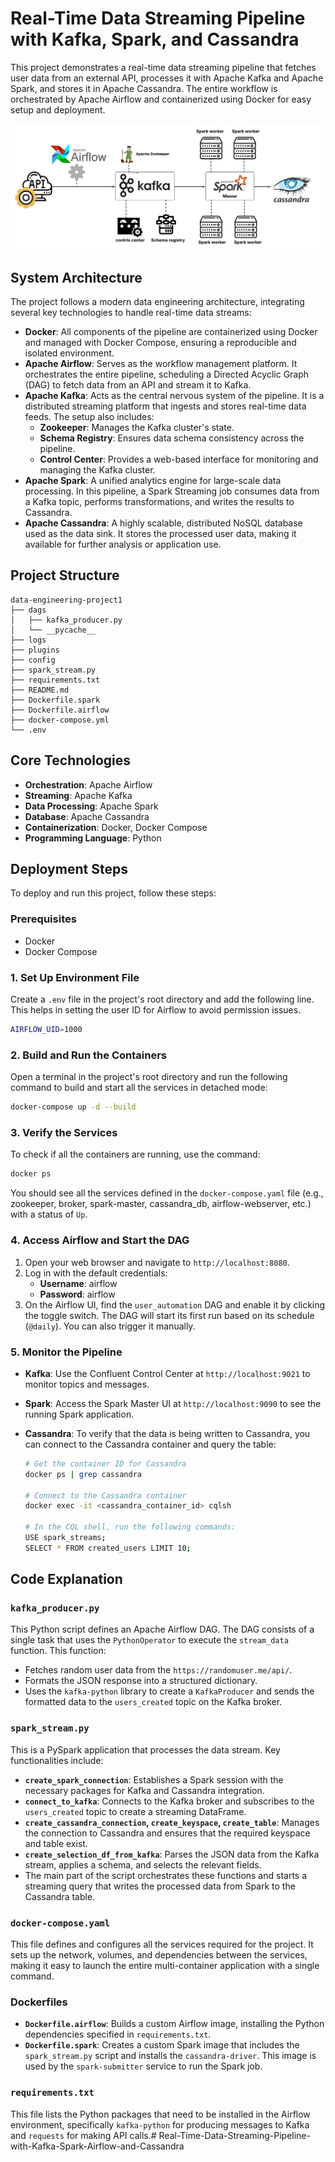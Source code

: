 # Real-Time Data Streaming Pipeline with Kafka, Spark, and Cassandra

This project demonstrates a real-time data streaming pipeline that fetches user data from an external API, processes it with Apache Kafka and Apache Spark, and stores it in Apache Cassandra. The entire workflow is orchestrated by Apache Airflow and containerized using Docker for easy setup and deployment.

![alt text](<Blank diagram.png>)

## System Architecture

The project follows a modern data engineering architecture, integrating several key technologies to handle real-time data streams:

*   **Docker**: All components of the pipeline are containerized using Docker and managed with Docker Compose, ensuring a reproducible and isolated environment.
*   **Apache Airflow**: Serves as the workflow management platform. It orchestrates the entire pipeline, scheduling a Directed Acyclic Graph (DAG) to fetch data from an API and stream it to Kafka.
*   **Apache Kafka**: Acts as the central nervous system of the pipeline. It is a distributed streaming platform that ingests and stores real-time data feeds. The setup also includes:
    *   **Zookeeper**: Manages the Kafka cluster's state.
    *   **Schema Registry**: Ensures data schema consistency across the pipeline.
    *   **Control Center**: Provides a web-based interface for monitoring and managing the Kafka cluster.
*   **Apache Spark**: A unified analytics engine for large-scale data processing. In this pipeline, a Spark Streaming job consumes data from a Kafka topic, performs transformations, and writes the results to Cassandra.
*   **Apache Cassandra**: A highly scalable, distributed NoSQL database used as the data sink. It stores the processed user data, making it available for further analysis or application use.

## Project Structure

```
data-engineering-project1
├── dags
│   ├── kafka_producer.py
│   └── __pycache__
├── logs
├── plugins
├── config
├── spark_stream.py
├── requirements.txt
├── README.md
├── Dockerfile.spark
├── Dockerfile.airflow
├── docker-compose.yml
└── .env
```

## Core Technologies

*   **Orchestration**: Apache Airflow
*   **Streaming**: Apache Kafka
*   **Data Processing**: Apache Spark
*   **Database**: Apache Cassandra
*   **Containerization**: Docker, Docker Compose
*   **Programming Language**: Python

## Deployment Steps

To deploy and run this project, follow these steps:

### Prerequisites

*   Docker
*   Docker Compose

### 1. Set Up Environment File

Create a `.env` file in the project's root directory and add the following line. This helps in setting the user ID for Airflow to avoid permission issues.

```bash
AIRFLOW_UID=1000
```

### 2. Build and Run the Containers

Open a terminal in the project's root directory and run the following command to build and start all the services in detached mode:

```bash
docker-compose up -d --build
```

### 3. Verify the Services

To check if all the containers are running, use the command:

```bash
docker ps
```

You should see all the services defined in the `docker-compose.yaml` file (e.g., zookeeper, broker, spark-master, cassandra_db, airflow-webserver, etc.) with a status of `Up`.

### 4. Access Airflow and Start the DAG

1.  Open your web browser and navigate to `http://localhost:8080`.
2.  Log in with the default credentials:
    *   **Username**: airflow
    *   **Password**: airflow
3.  On the Airflow UI, find the `user_automation` DAG and enable it by clicking the toggle switch. The DAG will start its first run based on its schedule (`@daily`). You can also trigger it manually.

### 5. Monitor the Pipeline

*   **Kafka**: Use the Confluent Control Center at `http://localhost:9021` to monitor topics and messages.
*   **Spark**: Access the Spark Master UI at `http://localhost:9090` to see the running Spark application.
*   **Cassandra**: To verify that the data is being written to Cassandra, you can connect to the Cassandra container and query the table:

    ```bash
    # Get the container ID for Cassandra
    docker ps | grep cassandra

    # Connect to the Cassandra container
    docker exec -it <cassandra_container_id> cqlsh

    # In the CQL shell, run the following commands:
    USE spark_streams;
    SELECT * FROM created_users LIMIT 10;
    ```

## Code Explanation

### `kafka_producer.py`

This Python script defines an Apache Airflow DAG. The DAG consists of a single task that uses the `PythonOperator` to execute the `stream_data` function. This function:
*   Fetches random user data from the `https://randomuser.me/api/`.
*   Formats the JSON response into a structured dictionary.
*   Uses the `kafka-python` library to create a `KafkaProducer` and sends the formatted data to the `users_created` topic on the Kafka broker.

### `spark_stream.py`

This is a PySpark application that processes the data stream. Key functionalities include:
*   **`create_spark_connection`**: Establishes a Spark session with the necessary packages for Kafka and Cassandra integration.
*   **`connect_to_kafka`**: Connects to the Kafka broker and subscribes to the `users_created` topic to create a streaming DataFrame.
*   **`create_cassandra_connection`, `create_keyspace`, `create_table`**: Manages the connection to Cassandra and ensures that the required keyspace and table exist.
*   **`create_selection_df_from_kafka`**: Parses the JSON data from the Kafka stream, applies a schema, and selects the relevant fields.
*   The main part of the script orchestrates these functions and starts a streaming query that writes the processed data from Spark to the Cassandra table.

### `docker-compose.yaml`

This file defines and configures all the services required for the project. It sets up the network, volumes, and dependencies between the services, making it easy to launch the entire multi-container application with a single command.

### Dockerfiles

*   **`Dockerfile.airflow`**: Builds a custom Airflow image, installing the Python dependencies specified in `requirements.txt`.
*   **`Dockerfile.spark`**: Creates a custom Spark image that includes the `spark_stream.py` script and installs the `cassandra-driver`. This image is used by the `spark-submitter` service to run the Spark job.

### `requirements.txt`

This file lists the Python packages that need to be installed in the Airflow environment, specifically `kafka-python` for producing messages to Kafka and `requests` for making API calls.# Real-Time-Data-Streaming-Pipeline-with-Kafka-Spark-Airflow-and-Cassandra
